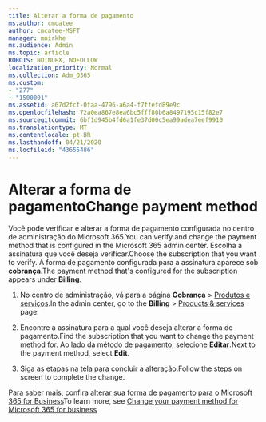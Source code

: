 ```yaml
---
title: Alterar a forma de pagamento
ms.author: cmcatee
author: cmcatee-MSFT
manager: mnirkhe
ms.audience: Admin
ms.topic: article
ROBOTS: NOINDEX, NOFOLLOW
localization_priority: Normal
ms.collection: Adm_O365
ms.custom:
- "277"
- "1500001"
ms.assetid: a67d2fcf-0faa-4796-a6a4-f7ffefd89e9c
ms.openlocfilehash: 72a0ea867e8ea6bc5fff80b6a8497195c15f82e7
ms.sourcegitcommit: 6bf1d945b4fd6a1fe37d00c5ea99adea7eef9910
ms.translationtype: MT
ms.contentlocale: pt-BR
ms.lasthandoff: 04/21/2020
ms.locfileid: "43655486"
---
```

# <a name="change-payment-method"></a><span data-ttu-id="648d0-102">Alterar a forma de pagamento</span><span class="sxs-lookup"><span data-stu-id="648d0-102">Change payment method</span></span>

<span data-ttu-id="648d0-103">Você pode verificar e alterar a forma de pagamento configurada no centro de administração do Microsoft 365.</span><span class="sxs-lookup"><span data-stu-id="648d0-103">You can verify and change the payment method that is configured in the Microsoft 365 admin center.</span></span> <span data-ttu-id="648d0-104">Escolha a assinatura que você deseja verificar.</span><span class="sxs-lookup"><span data-stu-id="648d0-104">Choose the subscription that you want to verify.</span></span> <span data-ttu-id="648d0-105">A forma de pagamento configurada para a assinatura aparece sob **cobrança**.</span><span class="sxs-lookup"><span data-stu-id="648d0-105">The payment method that's configured for the subscription appears under **Billing**.</span></span>
  
1. <span data-ttu-id="648d0-106">No centro de administração, vá para a página **Cobrança** \> [Produtos e serviços](https://go.microsoft.com/fwlink/p/?linkid=842054).</span><span class="sxs-lookup"><span data-stu-id="648d0-106">In the admin center, go to the **Billing** \> [Products & services](https://go.microsoft.com/fwlink/p/?linkid=842054) page.</span></span>

2. <span data-ttu-id="648d0-107">Encontre a assinatura para a qual você deseja alterar a forma de pagamento.</span><span class="sxs-lookup"><span data-stu-id="648d0-107">Find the subscription that you want to change the payment method for.</span></span> <span data-ttu-id="648d0-108">Ao lado da método de pagamento, selecione **Editar**.</span><span class="sxs-lookup"><span data-stu-id="648d0-108">Next to the payment method, select **Edit**.</span></span>

3. <span data-ttu-id="648d0-109">Siga as etapas na tela para concluir a alteração.</span><span class="sxs-lookup"><span data-stu-id="648d0-109">Follow the steps on screen to complete the change.</span></span>

<span data-ttu-id="648d0-110">Para saber mais, confira [alterar sua forma de pagamento para o Microsoft 365 for Business](https://docs.microsoft.com/office365/admin/subscriptions-and-billing/change-payment-method)</span><span class="sxs-lookup"><span data-stu-id="648d0-110">To learn more, see  [Change your payment method for Microsoft 365 for business](https://docs.microsoft.com/office365/admin/subscriptions-and-billing/change-payment-method)</span></span>